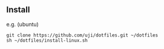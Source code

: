 ## Install

e.g. (ubuntu)

```
git clone https://github.com/uji/dotfiles.git ~/dotfiles
sh ~/dotfiles/install-linux.sh
```
